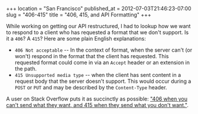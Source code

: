 +++
location = "San Francisco"
published_at = 2012-07-03T21:46:23-07:00
slug = "406-415"
title = "406, 415, and API Formatting"
+++

While working on getting our API restructured, I had to lookup how we want to respond to a client who has requested a format that we don't support. Is it a `406`? A `415`? Here are some plain English explanations:

* `406 Not acceptable` -- In the context of format, when the server can't (or won't) respond in the format that the client has requested. This requested format could come in via an `Accept` header or an extension in the path.
* `415 Unsupported media type` -- when the client has sent content in a request body that the server doesn't support. This would occur during a `POST` or `PUT` and may be described by the `Content-Type` header.

A user on Stack Overflow puts it as succinctly as possible: ["406 when you can't send what they want, and 415 when they send what you don't want."](http://stackoverflow.com/a/3294567).
